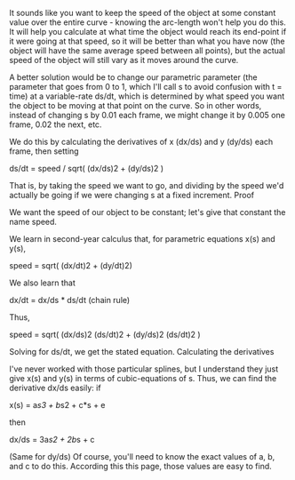 It sounds like you want to keep the speed of the object at some constant value over the entire curve - knowing the arc-length won't help you do this. It will help you calculate at what time the object would reach its end-point if it were going at that speed, so it will be better than what you have now (the object will have the same average speed between all points), but the actual speed of the object will still vary as it moves around the curve.

A better solution would be to change our parametric parameter (the parameter that goes from 0 to 1, which I'll call s to avoid confusion with t = time) at a variable-rate ds/dt, which is determined by what speed you want the object to be moving at that point on the curve. So in other words, instead of changing s by 0.01 each frame, we might change it by 0.005 one frame, 0.02 the next, etc.

We do this by calculating the derivatives of x (dx/ds) and y (dy/ds) each frame, then setting

ds/dt = speed / sqrt( (dx/ds)2 + (dy/ds)2 )

That is, by taking the speed we want to go, and dividing by the speed we'd actually be going if we were changing s at a fixed increment.
Proof

We want the speed of our object to be constant; let's give that constant the name speed.

We learn in second-year calculus that, for parametric equations x(s) and y(s),

speed = sqrt( (dx/dt)2 + (dy/dt)2)

We also learn that

dx/dt = dx/ds * ds/dt    (chain rule)

Thus,

speed = sqrt( (dx/ds)2 (ds/dt)2 + (dy/ds)2 (ds/dt)2 )

Solving for ds/dt, we get the stated equation.
Calculating the derivatives

I've never worked with those particular splines, but I understand they just give x(s) and y(s) in terms of cubic-equations of s. Thus, we can find the derivative dx/ds easily: if

x(s) = a*s3 + b*s2 + c*s + e

then

dx/ds = 3a*s2 + 2b*s + c

(Same for dy/ds) Of course, you'll need to know the exact values of a, b, and c to do this. According this this page, those values are easy to find.

